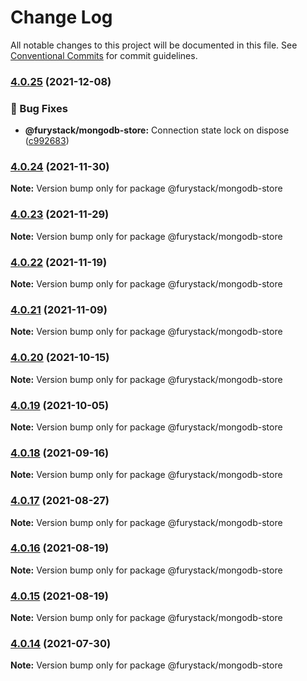 # Change Log

All notable changes to this project will be documented in this file.
See [Conventional Commits](https://conventionalcommits.org) for commit guidelines.

### [4.0.25](https://github.com/furystack/core/compare/@furystack/mongodb-store@4.0.24...@furystack/mongodb-store@4.0.25) (2021-12-08)


### 🐛 Bug Fixes

* **@furystack/mongodb-store:** Connection state lock on dispose ([c992683](https://github.com/furystack/core/commit/c9926832b142f187a6515a463abacdbc77537598))




### [4.0.24](https://github.com/furystack/core/compare/@furystack/mongodb-store@4.0.23...@furystack/mongodb-store@4.0.24) (2021-11-30)

**Note:** Version bump only for package @furystack/mongodb-store






### [4.0.23](https://github.com/furystack/core/compare/@furystack/mongodb-store@4.0.22...@furystack/mongodb-store@4.0.23) (2021-11-29)

**Note:** Version bump only for package @furystack/mongodb-store






### [4.0.22](https://github.com/furystack/core/compare/@furystack/mongodb-store@4.0.21...@furystack/mongodb-store@4.0.22) (2021-11-19)

**Note:** Version bump only for package @furystack/mongodb-store






### [4.0.21](https://github.com/furystack/core/compare/@furystack/mongodb-store@4.0.20...@furystack/mongodb-store@4.0.21) (2021-11-09)

**Note:** Version bump only for package @furystack/mongodb-store






### [4.0.20](https://github.com/furystack/core/compare/@furystack/mongodb-store@4.0.19...@furystack/mongodb-store@4.0.20) (2021-10-15)

**Note:** Version bump only for package @furystack/mongodb-store






### [4.0.19](https://github.com/furystack/core/compare/@furystack/mongodb-store@4.0.18...@furystack/mongodb-store@4.0.19) (2021-10-05)

**Note:** Version bump only for package @furystack/mongodb-store






### [4.0.18](https://github.com/furystack/core/compare/@furystack/mongodb-store@4.0.17...@furystack/mongodb-store@4.0.18) (2021-09-16)

**Note:** Version bump only for package @furystack/mongodb-store






### [4.0.17](https://github.com/furystack/core/compare/@furystack/mongodb-store@4.0.16...@furystack/mongodb-store@4.0.17) (2021-08-27)

**Note:** Version bump only for package @furystack/mongodb-store






### [4.0.16](https://github.com/furystack/core/compare/@furystack/mongodb-store@4.0.15...@furystack/mongodb-store@4.0.16) (2021-08-19)

**Note:** Version bump only for package @furystack/mongodb-store






### [4.0.15](https://github.com/furystack/core/compare/@furystack/mongodb-store@3.1.21...@furystack/mongodb-store@4.0.15) (2021-08-19)

**Note:** Version bump only for package @furystack/mongodb-store






### [4.0.14](https://github.com/furystack/core/compare/@furystack/mongodb-store@3.1.21...@furystack/mongodb-store@4.0.14) (2021-07-30)

**Note:** Version bump only for package @furystack/mongodb-store
